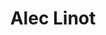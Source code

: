 ---
layout: page
title: Alec Linot
description: PI
img: assets/img/people/Alec.jpg
redirect: #https://scholar.google.com/citations?user=Mw3YwtAAAAAJ&hl=en
importance: 1
category: students #academics, associates, or students
related_publications: false
---